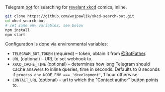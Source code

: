 Telegram [bot] for searching for [revelant xkcd] comics, inline.

```bash
git clone https://github.com/wojpawlik/xkcd-search-bot.git
cd xkcd-search-bot
# set some env variables, see below
npm install
npm start
```

Configuration is done via environmental variables:

- `TELEGRAM_BOT_TOKEN` (required) &ndash; token, obtain it from [@BotFather].
- `URL` (optional) &ndash; URL to set webhook to.
- `XKCD_CACHE_TIME` (optional) &ndash; determines how long Telegram should cache answers to inline queries, time in seconds. Defaults to 0 seconds if `process.env.NODE_ENV === 'development'`, 1 hour otherwise.
- `CONTACT_URL` (optional) &ndash; url to which the "Contact author" button points to.

[bot]: https://t.me/xkcdsearch_bot
[@BotFather]: https://t.me/BotFather
[revelant xkcd]: https://relevantxkcd.appspot.com/
